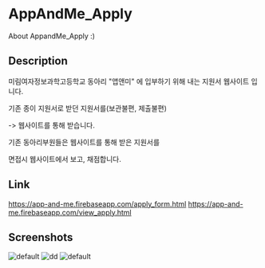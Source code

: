 # AppAndMe_Apply
About AppandMe_Apply :)

Description
--------------------------------------
미림여자정보과학고등학교 동아리 "앱앤미" 에 입부하기 위해 내는 지원서 웹사이트 입니다.

기존 종이 지원서로 받던 지원서를(보관불편, 제출불편) 

-> 웹사이트를 통해 받습니다.



기존 동아리부원들은 웹사이트를 통해 받은 지원서를

면접시 웹사이트에서 보고, 채점합니다.

Link
--------------------------------------
https://app-and-me.firebaseapp.com/apply_form.html
https://app-and-me.firebaseapp.com/view_apply.html

Screenshots
---------------------------------------
![default](https://user-images.githubusercontent.com/31758135/43297243-1a38c892-918b-11e8-95cb-e1f240522c82.JPG)
![dd](https://user-images.githubusercontent.com/31758135/43297247-230e4d52-918b-11e8-8257-f54042a0b334.png)
![default](https://user-images.githubusercontent.com/31758135/43297242-19fc2fc2-918b-11e8-8682-c0316f6d017b.JPG)




